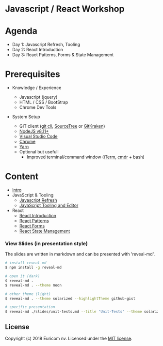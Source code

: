 # Javascript / React Workshop

# Agenda

- Day 1: Javascript Refresh, Tooling
- Day 2: React Introduction
- Day 3: React Patterns, Forms & State Management

# Prerequisites

- Knowledge / Experience
    + Javascript (jquery)
    + HTML / CSS / BootStrap
    + Chrome Dev Tools

- System Setup
    + GIT client ([git cli](https://git-scm.com/), [SourceTree](https://www.sourcetreeapp.com/) or [GitKraken](https://www.gitkraken.com/))
    + [NodeJS v8.11+](https://nodejs.org/en/download/current/)
    + [Visual Studio Code](https://code.visualstudio.com/)
    + [Chrome](https://www.google.com/chrome/)
    + [Yarn](https://yarnpkg.com/)
    + Optional but usefull
        * Improved terminal/command window ([iTerm](https://www.iterm2.com/), [cmdr](http://cmder.net/) + bash)

# Content

- [Intro](./slides/intro.md)
- JavaScript & Tooling
    - [Javascript Refresh](./slides/javascript-refresh.md)
    - [JavaScript Tooling and Editor](./slides/javaScript-tooling-and-editor.md)
- React
    - [React Introduction](./slides/react-introduction.md)
    - [React Patterns](./slides/react-patterns.md)
    - [React Forms](./slides/react-forms.md)
    - [React State Management](./slides/react-state-management.md)

### View Slides (in presentation style)

The slides are written in markdown and can be presented with 'reveal-md'.

```bash
# install reveal-md
$ npm install -g reveal-md
```

```bash
# open it (dark)
$ reveal-md .
$ reveal-md . --theme moon
```

```bash
# other theme (light)
$ reveal-md . --theme solarized --highlightTheme github-gist

# specific presentation
$ reveal-md ./slides/unit-tests.md --title 'Unit-Tests' --theme solarized --highlightTheme github-gist
```

## License

Copyright (c) 2018 Euricom nv. Licensed under the [MIT license](https://opensource.org/licenses/MIT).

